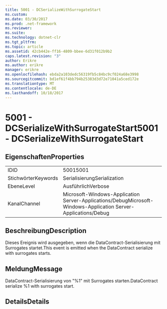 ```yaml
---
title: 5001 - DCSerializeWithSurrogateStart
ms.custom: 
ms.date: 03/30/2017
ms.prod: .net-framework
ms.reviewer: 
ms.suite: 
ms.technology: dotnet-clr
ms.tgt_pltfrm: 
ms.topic: article
ms.assetid: 42cb442e-ff16-4809-bbee-6d31f012b9b2
caps.latest.revision: "3"
author: Erikre
ms.author: erikre
manager: erikre
ms.openlocfilehash: ebda2a103dedc56319fb5c84bc9cf024a68e3998
ms.sourcegitcommit: bd1ef61f4bb794b25383d3d72e71041a5ced172e
ms.translationtype: MT
ms.contentlocale: de-DE
ms.lasthandoff: 10/18/2017
---
```

# <a name="5001---dcserializewithsurrogatestart"></a><span data-ttu-id="b4061-102">5001 - DCSerializeWithSurrogateStart</span><span class="sxs-lookup"><span data-stu-id="b4061-102">5001 - DCSerializeWithSurrogateStart</span></span>
## <a name="properties"></a><span data-ttu-id="b4061-103">Eigenschaften</span><span class="sxs-lookup"><span data-stu-id="b4061-103">Properties</span></span>  
  
|||  
|-|-|  
|<span data-ttu-id="b4061-104">ID</span><span class="sxs-lookup"><span data-stu-id="b4061-104">ID</span></span>|<span data-ttu-id="b4061-105">5001</span><span class="sxs-lookup"><span data-stu-id="b4061-105">5001</span></span>|  
|<span data-ttu-id="b4061-106">Stichwörter</span><span class="sxs-lookup"><span data-stu-id="b4061-106">Keywords</span></span>|<span data-ttu-id="b4061-107">Serialisierung</span><span class="sxs-lookup"><span data-stu-id="b4061-107">Serialization</span></span>|  
|<span data-ttu-id="b4061-108">Ebene</span><span class="sxs-lookup"><span data-stu-id="b4061-108">Level</span></span>|<span data-ttu-id="b4061-109">Ausführlich</span><span class="sxs-lookup"><span data-stu-id="b4061-109">Verbose</span></span>|  
|<span data-ttu-id="b4061-110">Kanal</span><span class="sxs-lookup"><span data-stu-id="b4061-110">Channel</span></span>|<span data-ttu-id="b4061-111">Microsoft-Windows-Application Server-Applications/Debug</span><span class="sxs-lookup"><span data-stu-id="b4061-111">Microsoft-Windows-Application Server-Applications/Debug</span></span>|  
  
## <a name="description"></a><span data-ttu-id="b4061-112">Beschreibung</span><span class="sxs-lookup"><span data-stu-id="b4061-112">Description</span></span>  
 <span data-ttu-id="b4061-113">Dieses Ereignis wird ausgegeben, wenn die DataContract-Serialisierung mit Surrogates startet.</span><span class="sxs-lookup"><span data-stu-id="b4061-113">This event is emitted when the DataContract serialize with surrogates starts.</span></span>  
  
## <a name="message"></a><span data-ttu-id="b4061-114">Meldung</span><span class="sxs-lookup"><span data-stu-id="b4061-114">Message</span></span>  
 <span data-ttu-id="b4061-115">DataContract-Serialisierung von "%1" mit Surrogates starten.</span><span class="sxs-lookup"><span data-stu-id="b4061-115">DataContract serialize %1 with surrogates start.</span></span>  
  
## <a name="details"></a><span data-ttu-id="b4061-116">Details</span><span class="sxs-lookup"><span data-stu-id="b4061-116">Details</span></span>
